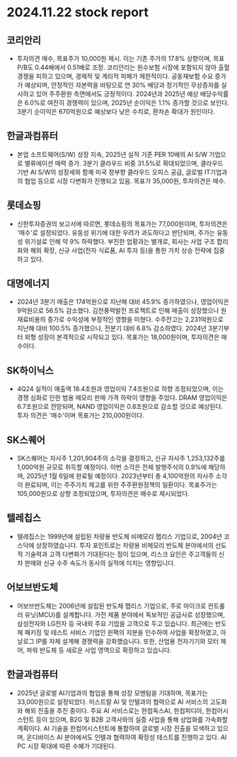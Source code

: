 # 2024.11.22 stock report
## 코리안리
- 투자의견 매수, 목표주가 10,000원 제시. 이는 기존 주가의 17.8% 상향이며, 목표 P/B도 0.44배에서 0.51배로 조정. 코리안리는 원수보험 시장에 포함되지 않아 출혈 경쟁을 피하고 있으며, 경제적 및 계리적 피해가 제한적이다. 공동재보험 수요 증가가 예상되며, 안정적인 자본력을 바탕으로 연 30% 배당과 정기적인 무상증자를 실시하고 있어 주주환원 측면에서도 긍정적이다. 2024년과 2025년 예상 배당수익률은 6.0%로 여전히 경쟁력이 있으며, 2025년 순이익은 1.1% 증가할 것으로 보인다. 3분기 순이익은 670억원으로 예상보다 낮은 수치로, 환차손 확대가 원인이다.
## 한글과컴퓨터
- 본업 소프트웨어(S/W) 성장 지속, 2025년 실적 기준 PER 10배의 AI S/W 기업으로 밸류에이션 매력 증가. 3분기 클라우드 비중 31.5%로 확대되었으며, 클라우드 기반 AI S/W의 성장세와 함께 미국 정부향 클라우드 오피스 공급, 글로벌 IT기업과의 협업 등으로 시장 다변화가 진행되고 있음. 목표가 35,000원, 투자의견은 매수.
## 롯데쇼핑
- 신한투자증권의 보고서에 따르면, 롯데쇼핑의 목표가는 77,000원이며, 투자의견은 '매수'로 설정되었다. 유동성 위기에 대한 우려가 과도하다고 판단되며, 주가는 유동성 위기설로 인해 약 9% 하락했다. 부진한 업황과는 별개로, 회사는 사업 구조 합리화와 해외 확장, 신규 사업(전자 식료품, AI 투자 등)을 통한 가치 상승 전략에 집중하고 있다.
## 대명에너지
- 2024년 3분기 매출은 174억원으로 지난해 대비 45.9% 증가하였으나, 영업이익은 9억원으로 56.5% 감소했다. 김천풍력발전 프로젝트로 인해 매출이 성장했으나 원재료비용의 증가로 수익성에 부정적인 영향을 미쳤다. 수주잔고는 2,231억원으로 지난해 대비 100.5% 증가했으나, 전분기 대비 6.8% 감소하였다. 2024년 3분기부터 외형 성장이 본격적으로 시작되고 있다. 목표가는 18,000원이며, 투자의견은 매수이다.
## SK하이닉스
- 4Q24 실적이 매출액 18.4조원과 영업이익 7.4조원으로 하향 조정되었으며, 이는 경쟁 심화로 인한 범용 메모리 판매 가격 하락이 영향을 주었다. DRAM 영업이익은 6.7조원으로 전망되며, NAND 영업이익은 0.8조원으로 감소할 것으로 예상된다. 투자 의견은 '매수'이며 목표가는 210,000원이다.
## SK스퀘어
- SK스퀘어는 자사주 1,201,904주의 소각을 결정하고, 신규 자사주 1,253,132주를 1,000억원 규모로 취득할 예정이다. 이번 소각은 전체 발행주식의 0.9%에 해당하며, 2025년 1월 6일에 완료될 예정이다. 2023년부터 총 4,100억원의 자사주 소각이 완료되며, 이는 주주가치 제고를 위한 주주환원정책의 일환이다. 목표주가는 105,000원으로 상향 조정되었으며, 투자의견은 매수로 제시되었다.
## 텔레칩스
- 텔레칩스는 1999년에 설립된 차량용 반도체 비메모리 팹리스 기업으로, 2004년 코스닥에 상장하였습니다. 투자 포인트로는 차량용 비메모리 반도체 분야에서의 선도적 기술력과 고객 다변화가 기대된다는 점이 있으며, 리스크 요인은 주고객들의 신차 판매와 신규 수주 속도가 동사의 실적에 미치는 영향입니다.
## 어보브반도체
- 어보브반도체는 2006년에 설립된 반도체 팹리스 기업으로, 주로 마이크로 컨트롤러 유닛(MCU)를 설계합니다. 가전 제품 분야에서 독보적인 공급사로 성장했으며, 삼성전자와 LG전자 등 국내외 주요 기업을 고객으로 두고 있습니다. 최근에는 반도체 패키징 및 테스트 서비스 기업인 윈팩의 지분을 인수하여 사업을 확장하였고, 아날로그 IP를 자체 설계해 경쟁력을 강화했습니다. 또한, 산업용 전자기기와 모터 제어, 파워 반도체 등 새로운 사업 영역으로 확장하고 있습니다.
## 한글과컴퓨터
- 2025년 글로벌 AI기업과의 협업을 통해 성장 모멘텀을 기대하며, 목표가는 33,000원으로 설정되었다. 미스트랄 AI 및 인텔과의 협력으로 AI 서비스의 고도화와 해외 진출을 추진 중이다. 주요 AI 서비스로는 한컴독스AI, 한컴피디아, 한컴어시스턴트 등이 있으며, B2G 및 B2B 고객사와의 실증 사업을 통해 상업화를 가속화할 계획이다. AI 기술을 한컴어시스턴트에 통합하여 글로벌 시장 진출을 모색하고 있으며, 온디바이스 AI 분야에서도 인텔과 협력하여 확장성 테스트를 진행하고 있다. AI PC 시장 확대에 따른 수혜가 기대된다.